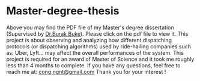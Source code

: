 # Master-degree-thesis
Above you may find the PDF file of my Master's degree dissertation (Supervised by [Dr.Burak Buke](https://www.maths.ed.ac.uk/~bbuke/bio/)). Please click on the pdf file to view it.
This project is about observing and analyzing how different dispatching protocols (or dispatching algorithms) used by ride-hailing companies such as: Uber, Lyft... may affect the overall performances of the system.
This project is required for an award of Master of Science and it took me roughly less than 4 months to complete. If you have any questions, feel free to reach me at: cong.ngnt@gmail.com 
Thank you for your interest ! 
